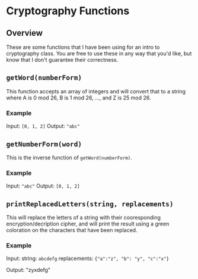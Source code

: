 # Cryptography Functions
## Overview
These are some functions that I have been using for an intro to cryptography class.  You are free to use these in any way that you'd like, but know that I don't guarantee their correctness.

## `getWord(numberForm)`
This function accepts an array of integers and will convert that to a string where A is 0 mod 26, B is 1 mod 26, ..., and Z is 25 mod 26.

### Example
Input: `[0, 1, 2]`
Output: `"abc"`

## `getNumberForm(word)`
This is the inverse function of `getWord(numberForm)`.

### Example
Input: `"abc"`
Output: `[0, 1, 2]`

## `printReplacedLetters(string, replacements)`
This will replace the letters of a string with their cooresponding encryption/decription cipher, and will print the result using a green coloration on the characters that have been replaced.

### Example
Input:
	string: `abcdefg`
	replacements: `{"a":"z", "b": "y", "c":"x"}`

Output: "zyxdefg"
